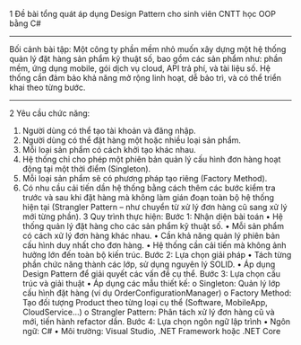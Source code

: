1	Đề bài tổng quát áp dụng Design Pattern cho sinh viên CNTT học OOP bằng C#
________________________________________
Bối cảnh bài tập:
Một công ty phần mềm nhỏ muốn xây dựng một hệ thống quản lý đặt hàng sản phẩm kỹ thuật số, bao gồm các sản phẩm như: phần mềm, ứng dụng mobile, gói dịch vụ cloud, API trả phí, và tài liệu số. Hệ thống cần đảm bảo khả năng mở rộng linh hoạt, dễ bảo trì, và có thể triển khai theo từng bước.
________________________________________
2	Yêu cầu chức năng:
1.	Người dùng có thể tạo tài khoản và đăng nhập.
2.	Người dùng có thể đặt hàng một hoặc nhiều loại sản phẩm.
3.	Mỗi loại sản phẩm có cách khởi tạo khác nhau.
4.	Hệ thống chỉ cho phép một phiên bản quản lý cấu hình đơn hàng hoạt động tại một thời điểm (Singleton).
5.	Mỗi loại sản phẩm sẽ có phương pháp tạo riêng (Factory Method).
6.	Có nhu cầu cải tiến dần hệ thống bằng cách thêm các bước kiểm tra trước và sau khi đặt hàng mà không làm gián đoạn toàn bộ hệ thống hiện tại (Strangler Pattern – như chuyển từ xử lý đơn hàng cũ sang xử lý mới từng phần).
3	Quy trình thực hiện:
Bước 1: Nhận diện bài toán
•	Hệ thống quản lý đặt hàng cho các sản phẩm kỹ thuật số.
•	Mỗi sản phẩm có cách xử lý đơn hàng khác nhau.
•	Cần khả năng quản lý phiên bản cấu hình duy nhất cho đơn hàng.
•	Hệ thống cần cải tiến mà không ảnh hưởng lớn đến toàn bộ kiến trúc.
Bước 2: Lựa chọn giải pháp
•	Tách từng phần chức năng thành các lớp, sử dụng nguyên lý SOLID.
•	Áp dụng Design Pattern để giải quyết các vấn đề cụ thể.
Bước 3: Lựa chọn cấu trúc và giải thuật
•	Áp dụng các mẫu thiết kế:
o	Singleton: Quản lý lớp cấu hình đặt hàng (ví dụ OrderConfigurationManager)
o	Factory Method: Tạo đối tượng Product theo từng loại cụ thể (Software, MobileApp, CloudService…)
o	Strangler Pattern: Phân tách xử lý đơn hàng cũ và mới, tiến hành refactor dần.
Bước 4: Lựa chọn ngôn ngữ lập trình
•	Ngôn ngữ: C#
•	Môi trường: Visual Studio, .NET Framework hoặc .NET Core
